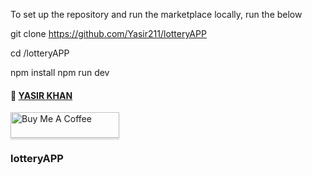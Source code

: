 To set up the repository and run the marketplace locally, run the below

git clone https://github.com/Yasir211/lotteryAPP

cd /lotteryAPP

npm install
npm run dev

#### :wave: [YASIR KHAN](https://github.com/Yasir211/lotteryAPP)

<a href="https://github.com/Yasir211/lotteryAPP" target="_blank"><img src="https://www.buymeacoffee.com/assets/img/custom_images/orange_img.png" alt="Buy Me A Coffee" style="height: 41px !important;width: 174px !important;box-shadow: 0px 3px 2px 0px rgba(190, 190, 190, 0.5) !important;-webkit-box-shadow: 0px 3px 2px 0px rgba(190, 190, 190, 0.5) !important;" ></a>   
 
### lotteryAPP